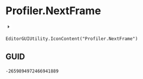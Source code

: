 # Profiler.NextFrame
![](/img/Profiler.NextFrame.png)

``` CSharp
EditorGUIUtility.IconContent("Profiler.NextFrame")
```
## GUID
```
-2659894972466941889
```
